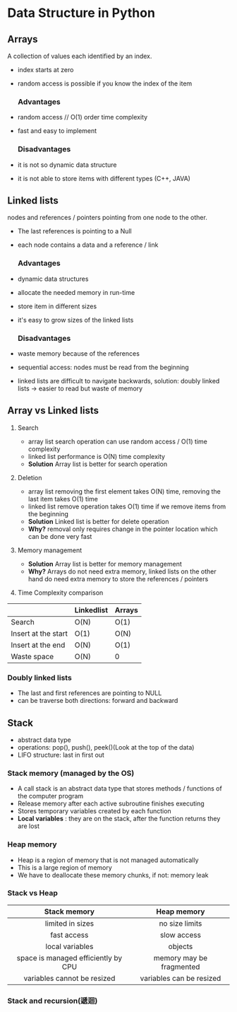 # Data Structure in Python

## Arrays 

A collection of values each identified by an index.

* index starts at zero
* random access is possible if you know the index of the item

     ### Advantages

* random access // O(1) order time complexity 
* fast and easy to implement

     ### Disadvantages

* it is not so dynamic data structure
* it is not able to store items with different types (C++, JAVA)


## Linked lists

nodes and references / pointers pointing from one node to the other.

* The last references is pointing to a Null
* each node contains a data and a reference / link

     ### Advantages

* dynamic data structures
* allocate the needed memory in run-time
* store item in different sizes
* it's easy to grow sizes of the linked lists

     ### Disadvantages

* waste memory because of the references
* sequential access: nodes must be read from the beginning 
* linked lists are difficult to navigate backwards, solution: doubly linked lists -> easier to read but waste of memory

## Array vs Linked lists

1. Search
    * array list search operation can use random access / O(1) time complexity
    * linked list performance is O(N) time complexity
    * **Solution** Array list is better for search operation

1. Deletion
    * array list removing the first element takes O(N) time, removing the last item takes O(1) time
    * linked list remove operation takes O(1) time if we remove items from the beginning
    * **Solution** Linked list is better for delete operation
    * **Why?** removal only requires change in the pointer location which can be done very fast

1. Memory management
    * **Solution** Array list is better for memory management
    * **Why?** Arrays do not need extra memory, linked lists on the other hand do need extra memory to store the references / pointers 

1. Time Complexity comparison

|                     | Linkedlist | Arrays |
|---------------------|------------|--------|
| Search              | O(N)       | O(1)   |
| Insert at the start | O(1)       | O(N)   |
| Insert at the end   | O(N)       | O(1)   |
| Waste space         | O(N)       | 0      |

### Doubly linked lists

* The last and first references are pointing to NULL
* can be traverse both directions: forward and backward

## Stack

* abstract data type 
* operations: pop(), push(), peek()(Look at the top of the data)
* LIFO structure: last in first out

### Stack memory (managed by the OS)

* A call stack is an abstract data type that stores methods / functions of the computer program
* Release memory after each active subroutine finishes executing
* Stores temporary variables created by each function
* **Local variables** : they are on the stack, after the function returns they are lost

### Heap memory

* Heap is a region of memory that is not managed automatically
* This is a large region of memory
* We have to deallocate these memory chunks, if not: memory leak

### Stack vs Heap

|             Stack memory            |        Heap memory       |
|:-----------------------------------:|:------------------------:|
|           limited in sizes          |      no size limits      |
|             fast access             |        slow access       |
|           local variables           |          objects         |
| space is managed efficiently by CPU | memory may be fragmented |
|     variables cannot be resized     | variables can be resized |

### Stack and recursion(遞迴)



